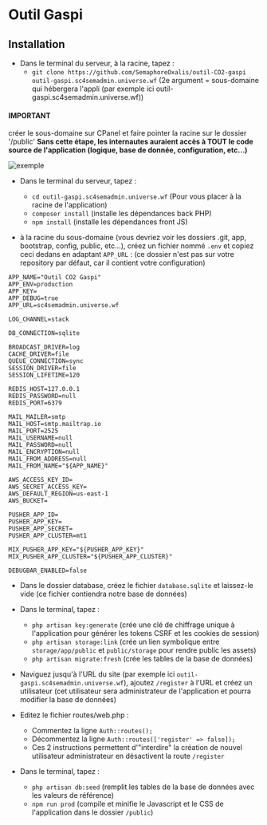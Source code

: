 # Outil Gaspi

## Installation

* Dans le terminal du serveur, à la racine, tapez :
    * `git clone https://github.com/SemaphoreOxalis/outil-CO2-gaspi outil-gaspi.sc4semadmin.universe.wf` (2e argument = sous-domaine qui hébergera l'appli (par exemple ici outil-gaspi.sc4semadmin.universe.wf))

#### **IMPORTANT**

créer le sous-domaine sur CPanel et faire pointer la racine sur le dossier '/public'
**Sans cette étape, les internautes auraient accès à TOUT le code source de l'application (logique, base de donnée, configuration, etc...)**

![exemple](https://github.com/SemaphoreOxalis/outil-CO2-gaspi/blob/master/doc/sous-domaine.jpg?raw=true)

* Dans le terminal du serveur, tapez :
    * `cd outil-gaspi.sc4semadmin.universe.wf` (Pour vous placer à la racine de l'application)
    * `composer install` (installe les dépendances back PHP)
    * `npm install` (installe les dépendances front JS)

* à la racine du sous-domaine (vous devriez voir les dossiers .git, app, bootstrap, config, public, etc...), créez un fichier nommé `.env` et copiez ceci dedans en adaptant `APP_URL` : (ce dossier n'est pas sur votre repository par défaut, car il contient votre configuration)

```
APP_NAME="Outil CO2 Gaspi"
APP_ENV=production
APP_KEY=
APP_DEBUG=true
APP_URL=sc4semadmin.universe.wf

LOG_CHANNEL=stack

DB_CONNECTION=sqlite

BROADCAST_DRIVER=log
CACHE_DRIVER=file
QUEUE_CONNECTION=sync
SESSION_DRIVER=file
SESSION_LIFETIME=120

REDIS_HOST=127.0.0.1
REDIS_PASSWORD=null
REDIS_PORT=6379

MAIL_MAILER=smtp
MAIL_HOST=smtp.mailtrap.io
MAIL_PORT=2525
MAIL_USERNAME=null
MAIL_PASSWORD=null
MAIL_ENCRYPTION=null
MAIL_FROM_ADDRESS=null
MAIL_FROM_NAME="${APP_NAME}"

AWS_ACCESS_KEY_ID=
AWS_SECRET_ACCESS_KEY=
AWS_DEFAULT_REGION=us-east-1
AWS_BUCKET=

PUSHER_APP_ID=
PUSHER_APP_KEY=
PUSHER_APP_SECRET=
PUSHER_APP_CLUSTER=mt1

MIX_PUSHER_APP_KEY="${PUSHER_APP_KEY}"
MIX_PUSHER_APP_CLUSTER="${PUSHER_APP_CLUSTER}"

DEBUGBAR_ENABLED=false
```

* Dans le dossier database, créez le fichier `database.sqlite` et laissez-le vide (ce fichier contiendra notre base de données)

* Dans le terminal, tapez :
    * `php artisan key:generate` (crée une clé de chiffrage unique à l'application pour générer les tokens CSRF et les cookies de session)
    * `php artisan storage:link` (crée un lien symbolique entre `storage/app/public` et `public/storage` pour rendre public les assets)
    * `php artisan migrate:fresh` (crée les tables de la base de données)

* Naviguez jusqu'à l'URL du site (par exemple ici `outil-gaspi.sc4semadmin.universe.wf`), ajoutez `/register` à l'URL et créez un utilisateur (cet utilisateur sera administrateur de l'application et pourra modifier la base de données)

* Editez le fichier routes/web.php :
    * Commentez la ligne `Auth::routes();`
    * Décommentez la ligne `Auth::routes(['register' => false]);`
    * Ces 2 instructions permettent d'"interdire" la création de nouvel utilisateur administrateur en désactivent la route `/register`

* Dans le terminal, tapez :
    * `php artisan db:seed` (remplit les tables de la base de données avec les valeurs de référence)
    * `npm run prod` (compile et minifie le Javascript et le CSS de l'application dans le dossier `/public`)